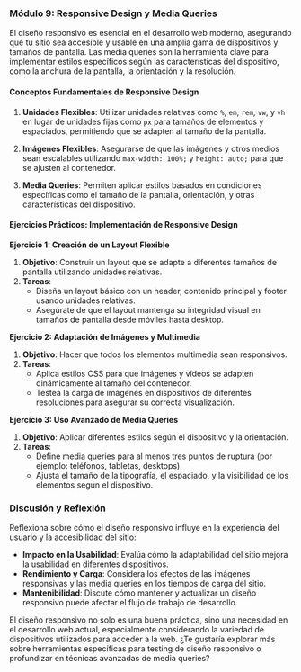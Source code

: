 ### Módulo 9: Responsive Design y Media Queries

El diseño responsivo es esencial en el desarrollo web moderno, asegurando que tu sitio sea accesible y usable en una amplia gama de dispositivos y tamaños de pantalla. Las media queries son la herramienta clave para implementar estilos específicos según las características del dispositivo, como la anchura de la pantalla, la orientación y la resolución.

#### Conceptos Fundamentales de Responsive Design

1. **Unidades Flexibles**: Utilizar unidades relativas como `%`, `em`, `rem`, `vw`, y `vh` en lugar de unidades fijas como `px` para tamaños de elementos y espaciados, permitiendo que se adapten al tamaño de la pantalla.

2. **Imágenes Flexibles**: Asegurarse de que las imágenes y otros medios sean escalables utilizando `max-width: 100%;` y `height: auto;` para que se ajusten al contenedor.

3. **Media Queries**: Permiten aplicar estilos basados en condiciones específicas como el tamaño de la pantalla, orientación, y otras características del dispositivo.

#### Ejercicios Prácticos: Implementación de Responsive Design

**Ejercicio 1: Creación de un Layout Flexible**
1. **Objetivo**: Construir un layout que se adapte a diferentes tamaños de pantalla utilizando unidades relativas.
2. **Tareas**:
   - Diseña un layout básico con un header, contenido principal y footer usando unidades relativas.
   - Asegúrate de que el layout mantenga su integridad visual en tamaños de pantalla desde móviles hasta desktop.

**Ejercicio 2: Adaptación de Imágenes y Multimedia**
1. **Objetivo**: Hacer que todos los elementos multimedia sean responsivos.
2. **Tareas**:
   - Aplica estilos CSS para que imágenes y vídeos se adapten dinámicamente al tamaño del contenedor.
   - Testea la carga de imágenes en dispositivos de diferentes resoluciones para asegurar su correcta visualización.

**Ejercicio 3: Uso Avanzado de Media Queries**
1. **Objetivo**: Aplicar diferentes estilos según el dispositivo y la orientación.
2. **Tareas**:
   - Define media queries para al menos tres puntos de ruptura (por ejemplo: teléfonos, tabletas, desktops).
   - Ajusta el tamaño de la tipografía, el espaciado, y la visibilidad de los elementos según el dispositivo.

### Discusión y Reflexión

Reflexiona sobre cómo el diseño responsivo influye en la experiencia del usuario y la accesibilidad del sitio:
- **Impacto en la Usabilidad**: Evalúa cómo la adaptabilidad del sitio mejora la usabilidad en diferentes dispositivos.
- **Rendimiento y Carga**: Considera los efectos de las imágenes responsivas y las media queries en los tiempos de carga del sitio.
- **Mantenibilidad**: Discute cómo mantener y actualizar un diseño responsivo puede afectar el flujo de trabajo de desarrollo.

El diseño responsivo no solo es una buena práctica, sino una necesidad en el desarrollo web actual, especialmente considerando la variedad de dispositivos utilizados para acceder a la web. ¿Te gustaría explorar más sobre herramientas específicas para testing de diseño responsivo o profundizar en técnicas avanzadas de media queries?